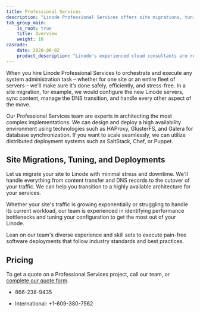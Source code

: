 ```yaml
---
title: Professional Services
description: "Linode Professional Services offers site migrations, tuning, and deployments."
tab_group_main:
    is_root: true
    title: Overview
    weight: 10
cascade:
    date: 2020-06-02
    product_description: "Linode's experienced cloud consultants are ready to help you architect your services, carry out site migrations, and deploy software. Achieve your short- and long-term goals in the cloud with us."
---
```


When you hire Linode Professional Services to orchestrate and execute any system administration task – whether for one site or an entire fleet of servers – we’ll make sure it’s done safely, efficiently, and stress-free. In a site migration, for example, we would configure the new Linode servers, sync content, manage the DNS transition, and handle every other aspect of the move.

Our Professional Services team are experts in architecting the most complex implementations. We can design and deploy a high availability environment using technologies such as HAProxy, GlusterFS, and Galera for database synchronization. If you want to scale seamlessly, we can utilize distributed deployment systems such as SaltStack, Chef, or Puppet.

## Site Migrations, Tuning, and Deployments

Let us migrate your site to Linode with minimal stress and downtime. We'll handle everything from content transfer and DNS records to the cutover of your traffic. We can help you transition to a highly available architecture for your services.

Whether your site's traffic is growing exponentially or struggling to handle its current workload, our team is experienced in identifying performance bottlenecks and tuning your configuration to get the most out of your Linode.

Lean on our team's diverse experience and skill sets to execute pain-free software deployments that follow industry standards and best practices.

## Pricing

To get a quote on a Professional Services project, call our team, or [complete our quote form](https://proservices.typeform.com/to/xJiIEy).

- 866-238-9435

- International: +1-609-380-7562
